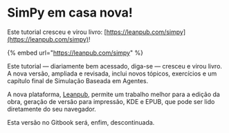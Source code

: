 # SimPy em casa nova!

Este tutorial cresceu e virou livro: [https://leanpub.com/simpy](https://leanpub.com/simpy)!

{% embed url="https://leanpub.com/simpy" %}

Este tutorial — diariamente bem acessado, diga-se — cresceu e virou livro. A nova versão, ampliada e revisada, inclui novos tópicos, exercícios e um capítulo final de Simulação Baseada em Agentes.

A nova plataforma, [Leanpub](https://leanpub.com/simpy), permite um trabalho melhor para a edição da obra, geração de versão para impressão, KDE e EPUB, que pode ser lido diretamente do seu navegador.



Esta versão no Gitbook será, enfim, descontinuada.
